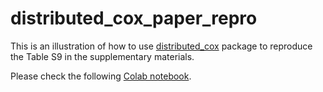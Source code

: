 # distributed_cox_paper_repro
This is an illustration of how to use [distributed_cox](https://github.com/dli-stats/distributed_cox) package to reproduce the Table S9 in the supplementary materials. 

Please check the following 
[Colab notebook](https://colab.research.google.com/github/dli-stats/distributed_cox_paper_repro/blob/main/distributed_cox_paper_repro.ipynb).
